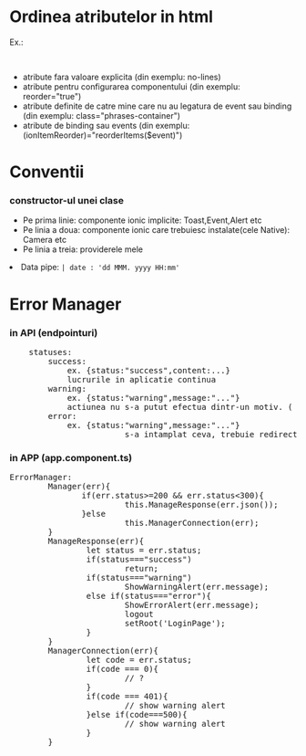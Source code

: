 <h1>Ordinea atributelor in html </h1>
<p>Ex.:<pre> <ion-list no-lines reorder="true" class="phrases-container" (ionItemReorder)="reorderItems($event)"></pre> </p>
<ul>
	<li> atribute fara valoare explicita (din exemplu: no-lines)</li>
	<li> atribute pentru configurarea componentului (din exemplu: reorder="true")</li>
	<li> atribute definite de catre mine care nu au legatura de event sau binding (din exemplu: class="phrases-container")</li>
	<li> atribute de binding sau events (din exemplu: (ionItemReorder)="reorderItems($event)")</li>
</ul>
<h1>Conventii</h1>
<h3>constructor-ul unei clase</h3>
<ul>
        <li>Pe prima linie: componente ionic implicite: Toast,Event,Alert etc</li>
        <li>Pe linia a doua: componente ionic care trebuiesc instalate(cele Native): Camera etc</li>
        <li>Pe linia a treia: providerele mele </li>
</ul>
<li> Data pipe: <code>| date : 'dd MMM. yyyy HH:mm'</code></li>
<h1>Error Manager</h1>
<h3>in API (endpointuri)</h3>
<pre>
	statuses:
		success:
			ex. {status:"success",content:...}
			lucrurile in aplicatie continua
		warning:
			ex. {status:"warning",message:"..."}
			actiunea nu s-a putut efectua dintr-un motiv. ( message-ul va contine motivul )	
		error:
			ex. {status:"warning",message:"..."}
                        s-a intamplat ceva, trebuie redirectionat catre pagina de logare
</pre>
<h3>in APP (app.component.ts)</h3>
<pre>
ErrorManager:
        Manager(err){
               if(err.status>=200 && err.status<300){
                        this.ManageResponse(err.json());
               }else
                        this.ManagerConnection(err);
        }
        ManageResponse(err){
                let status = err.status;
                if(status==="success")
                        return;
                if(status==="warning")
                        ShowWarningAlert(err.message);
                else if(status==="error"){
                        ShowErrorAlert(err.message);
                        logout
                        setRoot('LoginPage');
                }
        }
        ManagerConnection(err){
                let code = err.status;
                if(code === 0){
                        // ?
                }
                if(code === 401){
                        // show warning alert
                }else if(code===500){
                        // show warning alert
                }
        }
</pre>